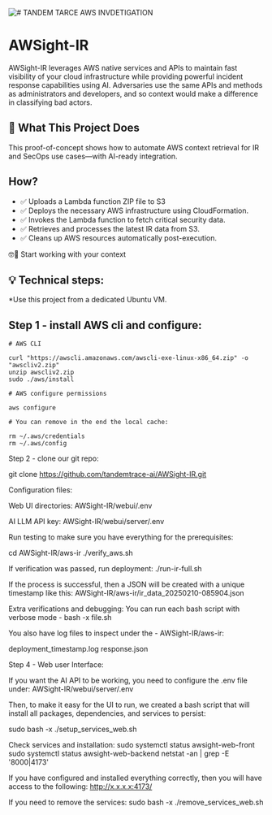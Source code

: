 ![# TANDEM TARCE AWS INVDETIGATION ](http://tandemtrace.ai/wp-content/uploads/2025/02/tand3.png)



# AWSight-IR

AWSight-IR leverages AWS native services and APIs to maintain fast visibility of your cloud infrastructure while providing powerful incident response capabilities using AI. 
Adversaries use the same APIs and methods as administrators and developers, and so context would make a difference in classifying bad actors. 


## 🚀 What This Project Does


This proof-of-concept shows how to automate AWS context retrieval for IR and SecOps use cases—with AI-ready integration.



## How?

 - ✅ Uploads a Lambda function ZIP file to S3
 - ✅ Deploys the necessary AWS infrastructure using CloudFormation.
 - ✅ Invokes the Lambda function to fetch critical security data.
 - ✅ Retrieves and processes the latest IR data from S3.
 - ✅ Cleans up AWS resources automatically post-execution. 

🤓🔎 Start working with your context 



## 💡 Technical steps:

*Use this project from a dedicated Ubuntu VM. 

## Step 1 - install AWS cli and configure: 

```shell
# AWS CLI

curl "https://awscli.amazonaws.com/awscli-exe-linux-x86_64.zip" -o "awscliv2.zip"
unzip awscliv2.zip
sudo ./aws/install

```

```shell
# AWS configure permissions 

aws configure 

```


```shell
# You can remove in the end the local cache: 

rm ~/.aws/credentials
rm ~/.aws/config
```



Step 2 - clone our git repo:

git clone https://github.com/tandemtrace-ai/AWSight-IR.git


Configuration files:

Web UI directories:
AWSight-IR/webui/.env

AI LLM API key:
 AWSight-IR/webui/server/.env


Run testing to make sure you have everything for the prerequisites:

cd AWSight-IR/aws-ir
./verify_aws.sh


If verification was passed, run deployment:
./run-ir-full.sh

If the process is successful, then a JSON will be created with a unique timestamp like this:
AWSight-IR/aws-ir/ir_data_20250210-085904.json


Extra verifications and debugging:
You can run each bash script with verbose mode - bash -x file.sh 

You also have log files to inspect under the - AWSight-IR/aws-ir:

deployment_timestamp.log
response.json



Step 4 - Web user Interface: 

If you want the AI API to be working, you need to configure the .env file under:
AWSight-IR/webui/server/.env 

Then, to make it easy for the UI to run, we created a bash script that will install all packages, dependencies, and services to persist: 

sudo bash -x ./setup_services_web.sh

Check services and installation:
sudo systemctl status awsight-web-front
sudo systemctl status awsight-web-backend
netstat -an | grep -E '8000|4173'


If you have configured and installed everything correctly, then you will have access to the following: 
http://x.x.x.x:4173/



If you need to remove the services:
sudo bash -x ./remove_services_web.sh
